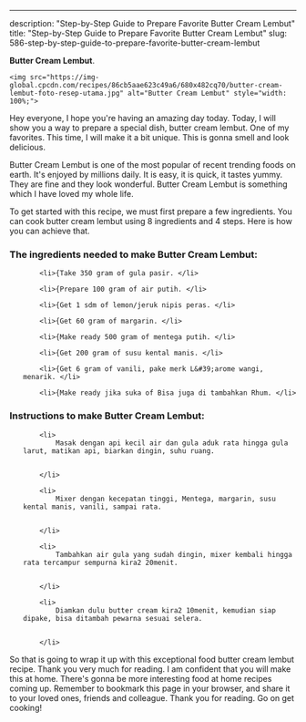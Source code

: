 ---
description: "Step-by-Step Guide to Prepare Favorite Butter Cream Lembut"
title: "Step-by-Step Guide to Prepare Favorite Butter Cream Lembut"
slug: 586-step-by-step-guide-to-prepare-favorite-butter-cream-lembut

<p>
	<strong>Butter Cream Lembut</strong>. 
	
</p>
<p>
	
	<img src="https://img-global.cpcdn.com/recipes/86cb5aae623c49a6/680x482cq70/butter-cream-lembut-foto-resep-utama.jpg" alt="Butter Cream Lembut" style="width: 100%;">
	
	
</p>
<p>
	Hey everyone, I hope you're having an amazing day today. Today, I will show you a way to prepare a special dish, butter cream lembut. One of my favorites. This time, I will make it a bit unique. This is gonna smell and look delicious.
</p>
	
<p>
	Butter Cream Lembut is one of the most popular of recent trending foods on earth. It's enjoyed by millions daily. It is easy, it is quick, it tastes yummy. They are fine and they look wonderful. Butter Cream Lembut is something which I have loved my whole life.
</p>
<p>
	
</p>

<p>
To get started with this recipe, we must first prepare a few ingredients. You can cook butter cream lembut using 8 ingredients and 4 steps. Here is how you can achieve that.
</p>

<h3>The ingredients needed to make Butter Cream Lembut:</h3>

<ol>
	
		<li>{Take 350 gram of gula pasir. </li>
	
		<li>{Prepare 100 gram of air putih. </li>
	
		<li>{Get 1 sdm of lemon/jeruk nipis peras. </li>
	
		<li>{Get 60 gram of margarin. </li>
	
		<li>{Make ready 500 gram of mentega putih. </li>
	
		<li>{Get 200 gram of susu kental manis. </li>
	
		<li>{Get 6 gram of vanili, pake merk L&#39;arome wangi, menarik. </li>
	
		<li>{Make ready jika suka of Bisa juga di tambahkan Rhum. </li>
	
</ol>
<p>
	
</p>

<h3>Instructions to make Butter Cream Lembut:</h3>

<ol>
	
		<li>
			Masak dengan api kecil air dan gula aduk rata hingga gula larut, matikan api, biarkan dingin, suhu ruang.
			
			
		</li>
	
		<li>
			Mixer dengan kecepatan tinggi, Mentega, margarin, susu kental manis, vanili, sampai rata.
			
			
		</li>
	
		<li>
			Tambahkan air gula yang sudah dingin, mixer kembali hingga rata tercampur sempurna kira2 20menit.
			
			
		</li>
	
		<li>
			Diamkan dulu butter cream kira2 10menit, kemudian siap dipake, bisa ditambah pewarna sesuai selera.
			
			
		</li>
	
</ol>

<p>
	
</p>

<p>
	So that is going to wrap it up with this exceptional food butter cream lembut recipe. Thank you very much for reading. I am confident that you will make this at home. There's gonna be more interesting food at home recipes coming up. Remember to bookmark this page in your browser, and share it to your loved ones, friends and colleague. Thank you for reading. Go on get cooking!
</p>
